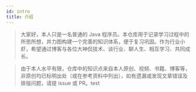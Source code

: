 ```yaml
---
id: intro
title: 介绍
---
```


> 大家好，本人只是一名普通的 Java 程序员。本仓库用于记录学习过程中的所思所想，并力图构建一个完善的知识体系，便于复习巩固。作为行业小虾，希望通过博客与各位大神侃技术、谈行业、聊人生、相互学习、共同成长。

> 由于本人水平有限，仓库中的知识点来自本人原创、视频、书籍、博客等，非原创均已标明出处（或在参考资料中列出），如有遗漏或发现文章错误及排版问题，请提 issue 或 PR。test
